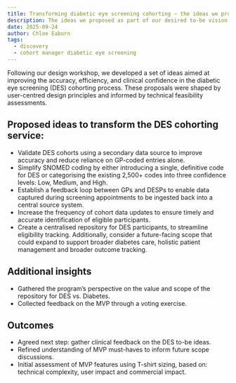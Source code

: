 ```yaml
---
title: Transforming diabetic eye screening cohorting – the ideas we proposed
description: The ideas we proposed as part of our desired to-be vision for DES cohorting
date: 2025-09-24
author: Chloe Eaborn
tags:
  - discovery
  - cohort manager diabetic eye screening
---
```


Following our design workshop, we developed a set of ideas aimed at improving the accuracy, efficiency, and clinical confidence in the diabetic eye screening (DES) cohorting process. These proposals were shaped by user-centred design principles and informed by technical feasibility assessments.

## Proposed ideas to transform the DES cohorting service:
-	Validate DES cohorts using a secondary data source to improve accuracy and reduce reliance on GP-coded entries alone.
-	Simplify SNOMED coding by either introducing a single, definitive code for DES or categorising the existing 2,500+ codes into three confidence levels: Low, Medium, and High.
-	Establish a feedback loop between GPs and DESPs to enable data captured during screening appointments to be ingested back into a central source system. 
-	Increase the frequency of cohort data updates to ensure timely and accurate identification of eligible participants.
-	Create a centralised repository for DES participants, to streamline eligibility tracking. Additionally, consider a future-facing scope that could expand to support broader diabetes care, holistic patient management and broader outcome tracking.

## Additional insights
-	Gathered the program’s perspective on the value and scope of the repository for DES vs. Diabetes.
-	Collected feedback on the MVP through a voting exercise.

## Outcomes
-	Agreed next step: gather clinical feedback on the DES to-be ideas.
-	Refined understanding of MVP must-haves to inform future scope discussions.
-	Initial assessment of MVP features using T-shirt sizing, based on: technical complexity, user impact and commercial impact.


